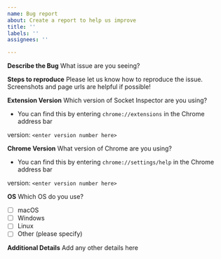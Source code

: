 ```yaml
---
name: Bug report
about: Create a report to help us improve
title: ''
labels: ''
assignees: ''

---
```


**Describe the Bug**
What issue are you seeing?

**Steps to reproduce**
Please let us know how to reproduce the issue. Screenshots and page urls are helpful if possible!

**Extension Version**
Which version of Socket Inspector are you using?
- You can find this by entering `chrome://extensions` in the Chrome address bar

version: `<enter version number here>`

**Chrome Version**
What version of Chrome are you using? 
- You can find this by entering `chrome://settings/help` in the Chrome address bar

version: `<enter version number here>`

**OS**
Which OS do you use?
- [ ] macOS
- [ ] Windows
- [ ] Linux
- [ ] Other (please specify)

**Additional Details**
Add any other details here
